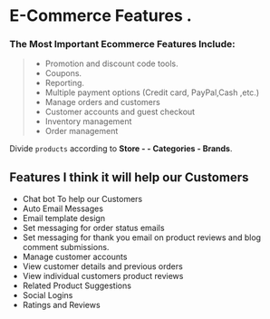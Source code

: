 # E-Commerce Features .

### The Most Important Ecommerce Features Include:

> - Promotion and discount code tools.
> - Coupons.
> - Reporting.   
> - Multiple payment options (Credit card, PayPal,Cash ,etc.)
> - Manage orders and customers
> - Customer accounts and guest checkout
> - Inventory management
> - Order management

Divide `products` according to **Store - - Categories - Brands**.

## Features I think it will help our Customers
 - Chat bot To help our Customers 
 - Auto Email Messages
 - Email template design
 - Set messaging for order status emails
 - Set messaging for thank you email on product reviews and blog comment submissions.
 - Manage customer accounts
 - View customer details and previous orders
 - View individual customers product reviews
 - Related Product Suggestions
 - Social Logins
 - Ratings and Reviews 
